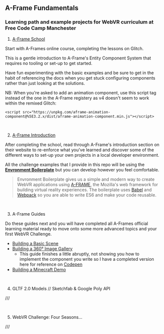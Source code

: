 ## A-Frame Fundamentals

### Learning path and example projects for WebVR curriculum at Free Code Camp Manchester


1. [A-Frame School](https://aframe.io/aframe-school)

Start with A-Frames online course, completing the lessons on Glitch.

This is a gentle introduction to A-Frame's Entity Component System that requires no tooling or set-up to get started. 

Have fun experimenting with the basic examples and be sure to get in the habit of referencing the docs when you get stuck configuring components rather than just looking at the solutions.

NB: When you're asked to add an animation component, use this script tag instead of the one in the A-Frame registery as v4 doesn't seem to work within the remixed Glitch: 

```
<script src="https://unpkg.com/aframe-animation-component@%5E3.2.x/dist/aframe-animation-component.min.js"></script>
```

<br>

2. [A-Frame Introduction](https://aframe.io/docs/0.7.0/introduction/)

After completing the school, read through A-Frame's introduction section on their website to re-enforce what you've learned and discover some of the different ways to set-up your own projects in a local developer environment.

All the challenge examples that I provide in this repo will be using the [**Envronment Boilerplate**](https://github.com/envronment/envronment-boilerplate) but you can develop however you feel comfortable.

> Envronment Boilerplate gives us a simple and modern way to create WebVR applications using [A-FRAME](https://aframe.io/), the Mozilla's web framework for building virtual reality experiences. The boilerplate uses [Babel](https://babeljs.io/) and [Webpack](https://webpack.js.org/) so you are able to write ES6 and make your code reusable.

<br>

3. A-Frame Guides 

Do these guides next and you will have completed all A-Frames official learning material ready to move onto some more advanced topics and your first WebVR Challenge. 

- [Building a Basic Scene](https://aframe.io/docs/0.7.0/guides/building-a-basic-scene.html)
- [Building a 360° Image Gallery](https://aframe.io/docs/0.7.0/guides/building-a-360-image-gallery.html)
  - This guide finishes a little abruptly, not showing you how to implement the component you write so I have a completed version here for reference on [Codepen](https://codepen.io/adammarcwilliams/full/QQwEMZ/)
- [Building a Minecraft Demo](https://aframe.io/docs/0.7.0/guides/building-a-minecraft-demo.html)

<br>

4. GLTF 2.0 Models // Sketchfab & Google Poly API

///

<br>

5. WebVR Challenge: Four Seasons...

///